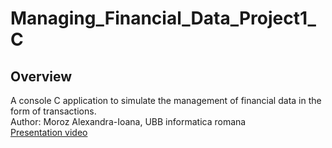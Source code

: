 # Managing_Financial_Data_Project1_C

## Overview
A console C application to simulate the management of financial data in the form of transactions.\
Author: Moroz Alexandra-Ioana, UBB informatica romana\
[Presentation video](https://ubbcluj-my.sharepoint.com/:v:/g/personal/alexandra_moroz_stud_ubbcluj_ro/Edyahdr4p5NPlAuxLnPc5PYB25DrNakpwTVjgqSSZ-sAww?nav=eyJyZWZlcnJhbEluZm8iOnsicmVmZXJyYWxBcHAiOiJPbmVEcml2ZUZvckJ1c2luZXNzIiwicmVmZXJyYWxBcHBQbGF0Zm9ybSI6IldlYiIsInJlZmVycmFsTW9kZSI6InZpZXciLCJyZWZlcnJhbFZpZXciOiJNeUZpbGVzTGlua0RpcmVjdCJ9fQ&e=XFqJAi)
